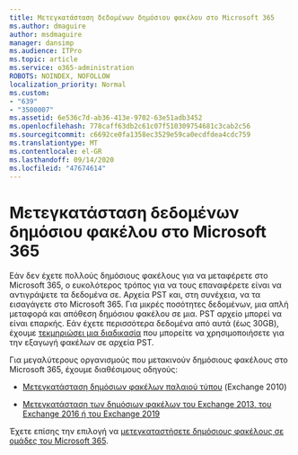 ```yaml
---
title: Μετεγκατάσταση δεδομένων δημόσιου φακέλου στο Microsoft 365
ms.author: dmaguire
author: msdmaguire
manager: dansimp
ms.audience: ITPro
ms.topic: article
ms.service: o365-administration
ROBOTS: NOINDEX, NOFOLLOW
localization_priority: Normal
ms.custom:
- "639"
- "3500007"
ms.assetid: 6e536c7d-ab36-413e-9702-63e51adb3452
ms.openlocfilehash: 778caff63db2c61c07f510309754681c3cab2c56
ms.sourcegitcommit: c6692ce0fa1358ec3529e59ca0ecdfdea4cdc759
ms.translationtype: MT
ms.contentlocale: el-GR
ms.lasthandoff: 09/14/2020
ms.locfileid: "47674614"
---
```

# <a name="migrate-public-folder-data-to-microsoft-365"></a>Μετεγκατάσταση δεδομένων δημόσιου φακέλου στο Microsoft 365

Εάν δεν έχετε πολλούς δημόσιους φακέλους για να μεταφέρετε στο Microsoft 365, ο ευκολότερος τρόπος για να τους επαναφέρετε είναι να αντιγράψετε τα δεδομένα σε. Αρχεία PST και, στη συνέχεια, να τα εισαγάγετε στο Microsoft 365. Για μικρές ποσότητες δεδομένων, μια απλή μεταφορά και απόθεση δημόσιου φακέλου σε μια. PST αρχείο μπορεί να είναι επαρκής. Εάν έχετε περισσότερα δεδομένα από αυτά (έως 30GB), έχουμε [τεκμηριώσει μια διαδικασία](https://technet.microsoft.com/library/dn874017%28v=exchg.150%29.aspx) που μπορείτε να χρησιμοποιήσετε για την εξαγωγή φακέλων σε αρχεία PST.
  
Για μεγαλύτερους οργανισμούς που μετακινούν δημόσιους φακέλους στο Microsoft 365, έχουμε διαθέσιμους οδηγούς:
  
- [Μετεγκατάσταση δημόσιων φακέλων παλαιού τύπου](https://docs.microsoft.com/exchange/collaboration-exo/public-folders/batch-migration-of-legacy-public-folders) (Exchange 2010)

- [Μετεγκατάσταση των δημόσιων φακέλων του Exchange 2013, του Exchange 2016 ή του Exchange 2019](https://docs.microsoft.com/Exchange/collaboration/public-folders/migrate-to-exchange-online)

Έχετε επίσης την επιλογή να [μετεγκαταστήσετε δημόσιους φακέλους σε ομάδες του Microsoft 365](https://docs.microsoft.com/Exchange/collaboration/public-folders/migrate-to-office-365-groups).
  